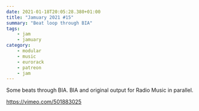```yaml
---
date: 2021-01-18T20:05:28.380+01:00
title: "Jamuary 2021 #15"
summary: "Beat loop through BIA"
tags:
    - jam
    - jamuary
category:
    - modular
    - music
    - eurorack
    - patreon
    - jam
---
```

Some beats through BIA. BIA and original output for Radio Music in parallel. 

https://vimeo.com/501883025
